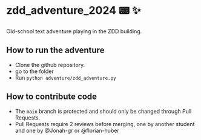# zdd_adventure_2024 :pager: :sparkles:
Old-school text adventure playing in the ZDD building.


## How to run the adventure
- Clone the github repository.
- go to the folder
- Run `python adventure/zdd_adventure.py`

## How to contribute code
- The `main` branch is protected and should only be changed through Pull Requests.
- Pull Requests require 2 reviews before merging, one by another student and one by @Jonah-gr or @florian-huber